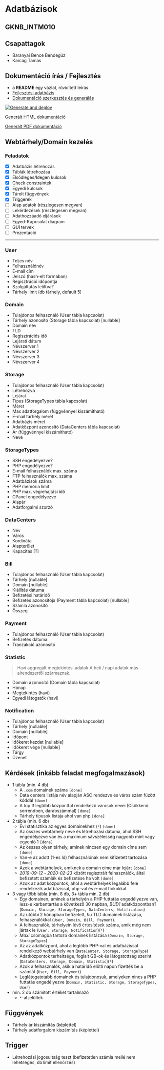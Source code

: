 # Adatbázisok

## GKNB_INTM010

## Csapattagok

- Baranyai Bence Bendegúz
- Karcag Tamas

## Dokumentáció írás / Fejlesztés

- a **README** egy vázlat, rövidített leírás
- [Fejlesztési adatbázis](README.devdb.md)
- [Dokumentáció szerkesztés és generálás](pdf/)

[![Generate and deploy](https://github.com/sze-plusplusplus/adatbazisok/actions/workflows/pages.yml/badge.svg)](https://github.com/sze-plusplusplus/adatbazisok/actions/workflows/pages.yml)

[Generált HTML dokumentáció](https://sze-plusplusplus.github.io/adatbazisok/)

[Generált PDF dokumentáció](https://sze-plusplusplus.github.io/adatbazisok/webtarhely_adatbazis_plusplusplus.pdf)

## Webtárhely/Domain kezelés

### Feladatok

- [x] Adatbázis létrehozás
- [x] Táblák létrehozása
- [x] Elsődleges/Idegen kulcsok
- [x] Check constraintek
- [x] Egyedi kulcsok
- [x] Tárolt függvények
- [x] Triggerek
- [ ] Alap adatok (részlegesen megvan)
- [ ] Lekérdezések (részlegesen megvan)
- [ ] Adathozzáadó eljárások
- [ ] Egyed-Kapcsolat diagram
- [ ] GUI tervek
- [ ] Prezentáció

---

### User

- Teljes név
- Felhasználónév
- E-mail cím
- Jelszó (hash-elt formában)
- Regisztráció időpontja
- Szolgáltatás letiltva?
- Tárhely limit (db tárhely, default 5)

### Domain

- Tulajdonos felhasználó (User tábla kapcsolat)
- Tárhely azonosító (Storage tábla kapcsolat) [nullable]
- Domain név
- TLD
- Regisztrációs idő
- Lejárati dátum
- Névszerver 1
- Névszerver 2
- Névszerver 3
- Névszerver 4

### Storage

- Tulajdonos felhasználó (User tábla kapcsolat)
- Létrehozva
- Lejárat
- Típus (StorageTypes tábla kapcsolat)
- Méret
- Max adatforgalom (függvénnyel kiszámítható)
- E-mail tárhely méret
- Adatbázis méret
- Adatközpont azonosító (DataCenters tábla kapcsolat)
- Ár (függvénnyel kiszámítható)
- Neve

### StorageTypes

- SSH engedélyezve?
- PHP engedélyezve?
- E-mail felhasználók max. száma
- FTP felhasználók max. száma
- Adatbázisok száma
- PHP memória limit
- PHP max. végrehajtási idő
- CPanel engedélyezve
- Alapár
- Adatforgalmi szorzó

### DataCenters

- Név
- Város
- Kordináta
- Alapterület
- Kapacitás [?]

### Bill

- Tulajdonos felhasználó (User tábla kapcsolat)
- Tárhely [nullable]
- Domain [nullable]
- Kiállítás dátuma
- Befizetési határidő
- Befizetés azonosítója (Payment tábla kapcsolat) [nullable]
- Számla azonosító
- Összeg

### Payment

- Tulajdonos felhasználó (User tábla kapcsolat)
- Befizetés dátuma
- Tranzakció azonosító

### Statistic

> Havi aggregált megtekintési adatok
> A heti / napi adatok más alrendszertől származnak.

- Domain azonosító (Domain tábla kapcsolat)
- Hónap
- Megtekintés (havi)
- Egyedi látogatók (havi)

### Notification

- Tulajdonos felhasználó (User tábla kapcsolat)
- Tárhely [nullable]
- Domain [nullable]
- Időpont
- Időkeret kezdet [nullable]
- Időkeret vége [nullable]
- Tárgy
- Üzenet

## Kérdések (inkább feladat megfogalmazások)

- 1 tábla (min. 4 db)
  - A `.com` domainek száma `[done]`
  - Data centers listája név alapján ASC rendezve és város szám füzött kóddal `[done]`
  - A top 3 legtöbb központtal rendelkező városok nevei (Csökkenő sorrendben, darabszámmal) `[done]`
  - Tárhely típusok listája ahol van php `[done]`
- 2 tábla (min. 6 db)
  - Évi statisztika az egyes domainekhez (`*`) `[done]`
  - Az összes webtárhely neve és létrehozási dátuma, ahol SSH engedélyezve van és a maximum sávszélesség nagyobb mint vagy egyenlő 1 `[done]`
  - Az összes olyan tárhely, aminek nincsen egy domain címe sem `[done]`
  - Van-e az adott (1-es Id) felhasználónak nem kifizetett tartozása `[done]`
  - Azok a webtárhelyek, amiknek a domain címe már lejárt `[done]`
  - _2019-09-12_ - _2020-02-23_ között regisztrált felhasználók, által befizetett számlák és befizetése ha volt `[done]`
  - Azok az adat központok, ahol a webtárhelyek legalább fele rendelkezik adatbázissal, php-val és e-mail fiókokkal
- 3 vagy több tábla (min. 8 db, 3+ tábla min. 2 db)
  - Egy domainen, aminek a tárhelyén a PHP futtatás engedélyezve van, lesz-e karbantartás a következő 30 napban, _BUD1_ adatközpontban? (`Domain, Storage, StorageTypes, DataCenters, Notification`)
  - Az utóbbi 2 hónapban befizetett, _hu_ TLD domainek listázása, felhasználókkal (`User, Domain, Bill, Payment`).
  - A felhasználók, tárhelyein lévő értesítések száma, amik még nem jártak le (`User, Storage, Notification`)(`*`)
  - _Maxi_ csomagba tartozó domainek listázása (`Domain, Storage, StorageTypes`)
  - Az az adatközpont, ahol a legtöbb PHP-val és adatbázissal rendelkező webtárhely van (`DataCenter, Storage, StorageType`)
  - Adatközpontok terheltsége, foglalt GB-ok és látogatottság szerint (`DataCenters, Storage, Domain, Statistic`)(`*`)
  - Azok a felhasználók, akik a határidő előtti napon fizették be a számlát (`User, Bill, Payment`)
  - Leglátogatotabb domainek és tulajdonosuk, amelyeken nincs a PHP futtatás engedélyezve (`Domain, Statistic, Storage, StorageTypes, User`)
- min. 2 db számított értéket tartalmazó
  - `*`-al jelöltek

## Függvények

- Tárhely ár kiszámítás (képlettel)
- Tárhely adatforgalom kiszámítás (képlettel)

## Trigger

- Létrehozási jogosultság teszt (befizetetlen számla mellé nem lehetséges, db limit ellenőrzés)
